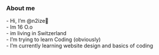<h3>About me</h3>
-  Hi, I’m @n2ize👋<br>
-  Im 16 O.o<br>
-  im living in Switzerland <br>
-  I’m trying to learn Coding (obviously)<br>
-  I’m currently learning website design and basics of coding<br>

